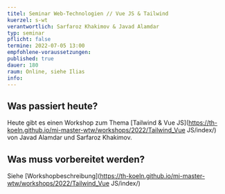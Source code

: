 ```yaml
---
titel: Seminar Web-Technologien // Vue JS & Tailwind
kuerzel: s-wt
verantwortlich: Sarfaroz Khakimov & Javad Alamdar
typ: seminar
pflicht: false
termine: 2022-07-05 13:00
empfohlene-voraussetzungen: 
published: true
dauer: 180
raum: Online, siehe Ilias
info: 
---
```


## Was passiert heute?
Heute gibt es einen Workshop zum Thema [Tailwind & Vue JS](https://th-koeln.github.io/mi-master-wtw/workshops/2022/Tailwind_Vue JS/index/) von Javad Alamdar und Sarfaroz Khakimov.

## Was muss vorbereitet werden?
Siehe [Workshopbeschreibung](https://th-koeln.github.io/mi-master-wtw/workshops/2022/Tailwind_Vue JS/index/)
